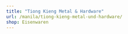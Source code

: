 ```yaml
---
title: "Tiong Kieng Metal & Hardware"
url: /manila/tiong-kieng-metal-und-hardware/
shop: Eisenwaren
---
```

